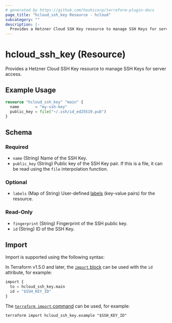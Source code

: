 ```yaml
---
# generated by https://github.com/hashicorp/terraform-plugin-docs
page_title: "hcloud_ssh_key Resource - hcloud"
subcategory: ""
description: |-
  Provides a Hetzner Cloud SSH Key resource to manage SSH Keys for server access.
---
```


# hcloud_ssh_key (Resource)

Provides a Hetzner Cloud SSH Key resource to manage SSH Keys for server access.

## Example Usage

```terraform
resource "hcloud_ssh_key" "main" {
  name       = "my-ssh-key"
  public_key = file("~/.ssh/id_ed25519.pub")
}
```

<!-- schema generated by tfplugindocs -->
## Schema

### Required

- `name` (String) Name of the SSH Key.
- `public_key` (String) Public key of the SSH Key pair. If this is a file, it can be read using the `file` interpolation function.

### Optional

- `labels` (Map of String) User-defined [labels](https://docs.hetzner.cloud/reference/cloud#labels) (key-value pairs) for the resource.

### Read-Only

- `fingerprint` (String) Fingerprint of the SSH public key.
- `id` (String) ID of the SSH Key.

## Import

Import is supported using the following syntax:

In Terraform v1.5.0 and later, the [`import` block](https://developer.hashicorp.com/terraform/language/import) can be used with the `id` attribute, for example:

```terraform
import {
  to = hcloud_ssh_key.main
  id = "$SSH_KEY_ID"
}
```

The [`terraform import` command](https://developer.hashicorp.com/terraform/cli/commands/import) can be used, for example:

```shell
terraform import hcloud_ssh_key.example "$SSH_KEY_ID"
```
